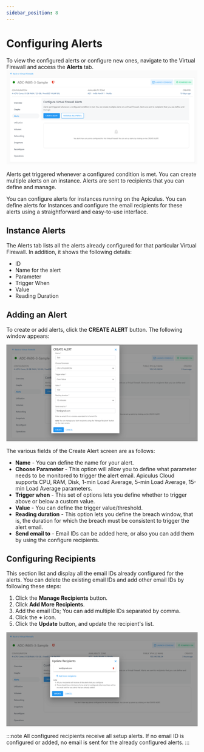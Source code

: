```yaml
---
sidebar_position: 8
---
```

# Configuring Alerts

To view the configured alerts or configure new ones, navigate to the Virtual Firewall and access the **Alerts** tab.
![Creating Alert](img/Alert.png)

Alerts get triggered whenever a configured condition is met. You can create multiple alerts on an instance. Alerts are sent to recipients that you can define and manage.

You can configure alerts for instances running on the Apiculus. You can define alerts for Instances and configure the email recipients for these alerts using a straightforward and easy-to-use interface.

## Instance Alerts

The Alerts tab lists all the alerts already configured for that particular Virtual Firewall. In addition, it shows the following details:

- ID
- Name for the alert
- Parameter
- Trigger When
- Value
- Reading Duration

## Adding an Alert

To create or add alerts, click the **CREATE ALERT** button. The following window appears:

![Creating Alert](img/CreatingAlert.png)

The various fields of the Create Alert screen are as follows:
- **Name** - You can define the name for your alert.
- **Choose Parameter** - This option will allow you to define what parameter needs to be monitored to trigger the alert email. Apiculus Cloud supports CPU, RAM, Disk, 1-min Load Average, 5-min Load Average, 15-min Load Average parameters.
- **Trigger when** - This set of options lets you define whether to trigger above or below a custom value.
- **Value** - You can define the trigger value/threshold.
- **Reading duration** - This option lets you define the breach window, that is, the duration for which the breach must be consistent to trigger the alert email.
- **Send email to** - Email IDs can be added here, or also you can add them by using the configure recipients.

## Configuring Recipients

This section list and display all the email IDs already configured for the alerts. You can delete the existing email IDs and add other email IDs by following these steps:

1. Click the **Manage Recipients** button.
2. Click **Add More Recipients**.
3. Add the email IDs; You can add multiple IDs separated by comma.
4. Click the **+** icon.
5. Click the **Update** button, and update the recipient's list.

![Configuring Alerts on Virtual Firewall](img/UpdateAlertRecipients.png)

:::note
All configured recipients receive all setup alerts. If no email ID is configured or added, no email is sent for the already configured alerts.
:::




